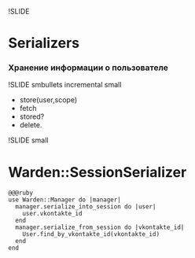 !SLIDE
# Serializers #
### Хранение информации о пользователе ###

!SLIDE smbullets incremental small

* store(user,scope)
* fetch
* stored?
* delete.

!SLIDE small
# Warden::SessionSerializer #

    @@@ruby
    use Warden::Manager do |manager|
      manager.serialize_into_session do |user|
        user.vkontakte_id
      end
      manager.serialize_from_session do |vkontakte_id|
        User.find_by_vkontakte_id(vkontakte_id)
      end
    end

